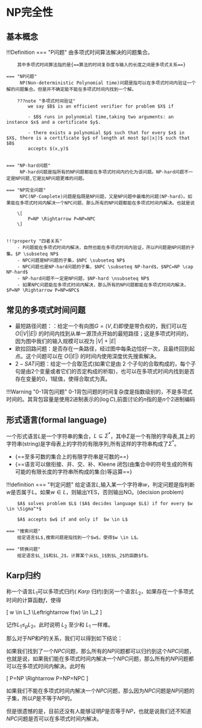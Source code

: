 # NP完全性

## 基本概念

!!!Definition
    === "P问题"
        由多项式时间算法解决的问题集合。

        其中多项式时间算法指的是{==算法的时间复杂度与输入的长度之间是多项式关系==}
    
    === "NP问题"
         NP(Non-deterministic Polynomial time)问题是指可以在多项式时间内验证一个解的问题集合。但是并不确定能不能在多项式时间内找到一个解。

        ???note "多项式时间验证"
            we say $B$ is an efficient verifier for problem $X$ if 

            - $B$ runs in polynomial time,taking two arguments: an instance $x$ and a certificate $y$.

            - there exists a polynomial $p$ such that for every $x$ in $X$, there is a certificate $y$ of length at most $p(|x|)$ such that $B$
            accepts $(x,y)$


    === "NP-hard问题"
         NP-hard问题是指所有的NP问题都能在多项式时间内约化为该问题。NP-hard问题不一定是NP问题,它是比NP问题更难的问题。

    === "NP完全问题"
         NPC(NP-Complete)问题是指既是NP问题，又是NP问题中最难的问题(NP-hard)。如果能在多项式时间内解决一个NPC问题，那么所有的NP问题都能在多项式时间内解决。也就是说

        \[
            P=NP \Rightarrow P=NP=NPC
        \]


    !!!property "四者关系"
        - P问题能在多项式时间内解决，自然也能在多项式时间内验证，所以P问题是NP问题的子集。$P \subseteq NP$
        - NPC问题是NP问题的子集，$NPC \subseteq NP$
        - NPC问题也是NP-hard问题的子集，$NPC \subseteq NP-hard$，$NPC=NP \cap NP-hard$
        - NP-hard问题不一定是NP问题，$NP-hard \nsubseteq NP$
        - 如果NPC问题能在多项式时间内解决，那么所有的NP问题都能在多项式时间内解决，$P=NP \Rightarrow P=NP=NPC$

## 常见的多项式时间问题

- 最短路径问题：：给定一个有向图$G = (V, E)$即使是带负权的，我们可以在 $O(|V||E|)$ 的时间内找到从单一源顶点开始的最短路径；这是多项式时间的，因为图中我们的输入规模可以视为 $|V|+|E|$
- 欧拉回路问题：是否存在一条路径，经过图中每条边恰好一次，且最终回到起点。这个问题可以在 $O(|E|)$ 的时间内使用深度优先搜索解决。
- $2-SAT$问题：给定一个合取范式(如果它是由 $2$ 个子句的合取构成的，每个子句是由$2$个变量或者它们的否定构成的析取)，也可以在多项式时间内找到是否存在变量的0，1赋值，使得合取式为真。

!!!Warning "0-1背包问题"
    0-1背包问题的时间复杂度是指数级别的，不是多项式时间的。其背包容量是使用2进制表示的($\log C$),前面讨论的$n$指的是$n$个2进制编码



## 形式语言(formal language)

一个形式语言$L$是一个字符串的集合，$L \subseteq \Sigma^*$，其中$\Sigma$是一个有限的字母表,其上的字符串(string)是字母表上的字符的有限序列,所有这样的字符串构成了$\Sigma^*$。

- {==至多可数的集合上的有限字符串是可数的==}
- {==语言可以做衔接、并、交、补、Kleene 闭包(由集合中的符号生成的所有可能的有限长度的字符串所构成的集合)等运算==}


!!!definition
    === "判定问题"
        给定语言$L$,输入某一个字符串$w$，判定问题是指判断$w$是否属于$L$。如果$w \in L$，则输出YES，否则输出NO。(decision problem)

        $A$ solves problem $L$ ($A$ decides language $L$) if for every $w \in \Sigma^*$

        $A$ accepts $w$ if and only if  $w \in L$
    
    === "搜索问题"
        给定语言$L$,搜索问题是指找到一个$w$，使得$w \in L$。

    === "转换问题"
        给定语言$L_1$和$L_2$，计算某个从$L_1$到$L_2$的函数$f$。


## Karp归约

称一个语言$L_1$可以多项式归约( $Karp$ 归约)到另一个语言$L_2$，如果存在一个多项式时间的计算函数$f$，使得

\[
    w \in L_1 \Leftrightarrow f(w) \in L_2
\]

记作$L_1 \leqslant_p L_2$。此时说明 $L_2$ 至少和 $L_1$ 一样难。

那么对于$NP$和$P$的关系，我们可以得到如下结论：

如果我们找到了一个$NPC$问题，那么所有的$NP$问题都可以归约到这个$NPC$问题，也就是说，如果我们能在多项式时间内解决一个$NPC$问题，那么所有的$NP$问题都可以在多项式时间内解决。此时有

\[
    P=NP \Rightarrow P=NP=NPC
\]

如果我们不能在多项式时间内解决一个$NPC$问题，那么因为$NPC$问题是$NP$问题的子集，所以$P$是不等于$NP$的。

但是很遗憾的是，目前还没有人能够证明$P$是否等于$NP$，也就是说我们还不知道$NPC$问题是否可以在多项式时间内解决。


